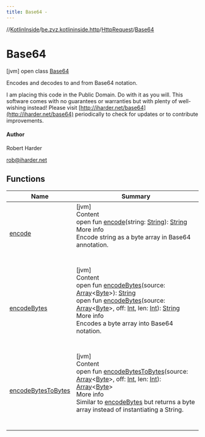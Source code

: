 ```yaml
---
title: Base64 -
---
```

//[KotlinInside](../../../index.md)/[be.zvz.kotlininside.http](../../index.md)/[HttpRequest](../index.md)/[Base64](index.md)



# Base64  
 [jvm] open class [Base64](index.md)

 Encodes and decodes to and from Base64 notation. 



 I am placing this code in the Public Domain. Do with it as you will. This software comes with no guarantees or warranties but with plenty of well-wishing instead! Please visit [http://iharder.net/base64](http://iharder.net/base64) periodically to check for updates or to contribute improvements. 



#### Author  


Robert Harder



rob@iharder.net

   


## Functions  
  
|  Name|  Summary| 
|---|---|
| <a name="be.zvz.kotlininside.http/HttpRequest.Base64/encode/#java.lang.String/PointingToDeclaration/"></a>[encode](encode.md)| <a name="be.zvz.kotlininside.http/HttpRequest.Base64/encode/#java.lang.String/PointingToDeclaration/"></a>[jvm]  <br>Content  <br>open fun [encode](encode.md)(string: [String](https://docs.oracle.com/javase/7/docs/api/java/lang/String.html)): [String](https://docs.oracle.com/javase/7/docs/api/java/lang/String.html)  <br>More info  <br>Encode string as a byte array in Base64 annotation.  <br><br><br>
| <a name="be.zvz.kotlininside.http/HttpRequest.Base64/encodeBytes/#byte[]/PointingToDeclaration/"></a>[encodeBytes](encode-bytes.md)| <a name="be.zvz.kotlininside.http/HttpRequest.Base64/encodeBytes/#byte[]/PointingToDeclaration/"></a>[jvm]  <br>Content  <br>open fun [encodeBytes](encode-bytes.md)(source: [Array](https://kotlinlang.org/api/latest/jvm/stdlib/kotlin/-array/index.html)<[Byte](https://kotlinlang.org/api/latest/jvm/stdlib/kotlin/-byte/index.html)>): [String](https://docs.oracle.com/javase/7/docs/api/java/lang/String.html)  <br>open fun [encodeBytes](encode-bytes.md)(source: [Array](https://kotlinlang.org/api/latest/jvm/stdlib/kotlin/-array/index.html)<[Byte](https://kotlinlang.org/api/latest/jvm/stdlib/kotlin/-byte/index.html)>, off: [Int](https://kotlinlang.org/api/latest/jvm/stdlib/kotlin/-int/index.html), len: [Int](https://kotlinlang.org/api/latest/jvm/stdlib/kotlin/-int/index.html)): [String](https://docs.oracle.com/javase/7/docs/api/java/lang/String.html)  <br>More info  <br>Encodes a byte array into Base64 notation.  <br><br><br>
| <a name="be.zvz.kotlininside.http/HttpRequest.Base64/encodeBytesToBytes/#byte[]#int#int/PointingToDeclaration/"></a>[encodeBytesToBytes](encode-bytes-to-bytes.md)| <a name="be.zvz.kotlininside.http/HttpRequest.Base64/encodeBytesToBytes/#byte[]#int#int/PointingToDeclaration/"></a>[jvm]  <br>Content  <br>open fun [encodeBytesToBytes](encode-bytes-to-bytes.md)(source: [Array](https://kotlinlang.org/api/latest/jvm/stdlib/kotlin/-array/index.html)<[Byte](https://kotlinlang.org/api/latest/jvm/stdlib/kotlin/-byte/index.html)>, off: [Int](https://kotlinlang.org/api/latest/jvm/stdlib/kotlin/-int/index.html), len: [Int](https://kotlinlang.org/api/latest/jvm/stdlib/kotlin/-int/index.html)): [Array](https://kotlinlang.org/api/latest/jvm/stdlib/kotlin/-array/index.html)<[Byte](https://kotlinlang.org/api/latest/jvm/stdlib/kotlin/-byte/index.html)>  <br>More info  <br>Similar to [encodeBytes](encode-bytes.md) but returns a byte array instead of instantiating a String.  <br><br><br>

